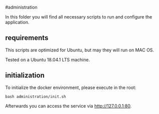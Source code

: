 #administration

In this folder you will find all necessary scripts to run and configure the application.

## requirements

This scripts are optimized for Ubuntu, but may they will run on MAC OS.

Tested on a Ubuntu 18.04.1 LTS machine.

## initialization

To initialize the docker environment, please execute in the root:

```
bash administration/init.sh
```

Afterwards you can access the service via http://127.0.0.1:80.

